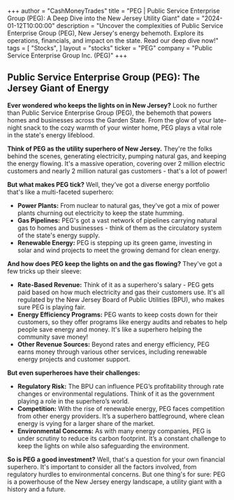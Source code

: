 +++
author = "CashMoneyTrades"
title = "PEG |  Public Service Enterprise Group (PEG): A Deep Dive into the New Jersey Utility Giant"
date = "2024-01-12T10:00:00"
description = "Uncover the complexities of Public Service Enterprise Group (PEG), New Jersey's energy behemoth. Explore its operations, financials, and impact on the state. Read our deep dive now!"
tags = [
"Stocks",
]
layout = "stocks"
ticker = "PEG"
company = "Public Service Enterprise Group Inc. (PEG)"
+++
        


##  Public Service Enterprise Group (PEG):  The Jersey Giant of Energy

**Ever wondered who keeps the lights on in New Jersey?**  Look no further than Public Service Enterprise Group (PEG), the behemoth that powers homes and businesses across the Garden State.  From the glow of your late-night snack to the cozy warmth of your winter home, PEG plays a vital role in the state's energy lifeblood.

**Think of PEG as the utility superhero of New Jersey.**  They're the folks behind the scenes, generating electricity, pumping natural gas, and keeping the energy flowing.  It's a massive operation, covering over 2 million electric customers and nearly 2 million natural gas customers - that's a lot of power!

**But what makes PEG tick?** Well, they’ve got a diverse energy portfolio that's like a multi-faceted superhero: 

* **Power Plants:** From nuclear to natural gas, they've got a mix of power plants churning out electricity to keep the state humming.
* **Gas Pipelines:**  PEG's got a vast network of pipelines carrying natural gas to homes and businesses - think of them as the circulatory system of the state's energy supply.
* **Renewable Energy:**  PEG is stepping up its green game, investing in solar and wind projects to meet the growing demand for clean energy.

**And how does PEG keep the lights on and the gas flowing?** They've got a few tricks up their sleeve:

* **Rate-Based Revenue:**  Think of it as a superhero's salary - PEG gets paid based on how much electricity and gas their customers use.  It's all regulated by the New Jersey Board of Public Utilities (BPU), who makes sure PEG is playing fair. 
* **Energy Efficiency Programs:**  PEG wants to keep costs down for their customers, so they offer programs like energy audits and rebates to help people save energy and money. It's like a superhero helping the community save money!
* **Other Revenue Sources:**  Beyond rates and energy efficiency, PEG earns money through various other services, including renewable energy projects and customer support.

**But even superheroes have their challenges:**

* **Regulatory Risk:** The BPU can influence PEG’s profitability through rate changes or environmental regulations.  Think of it as the government playing a role in the superhero’s world.
* **Competition:**  With the rise of renewable energy, PEG faces competition from other energy providers. It’s a superhero battleground, where clean energy is vying for a larger share of the market.
* **Environmental Concerns:**  As with many energy companies, PEG is under scrutiny to reduce its carbon footprint.  It’s a constant challenge to keep the lights on while also safeguarding the environment.

**So is PEG a good investment?** Well, that's a question for your own financial superhero.  It's important to consider all the factors involved, from regulatory hurdles to environmental concerns.  But one thing's for sure: PEG is a powerhouse of the New Jersey energy landscape, a utility giant with a history and a future.  

        